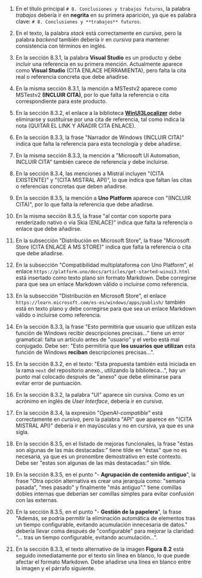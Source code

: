 1. En el título principal `# 8. Conclusiones y trabajos futuros`, la palabra *trabajos* debería ir en **negrita** en su primera aparición, ya que es palabra clave: `# 8. Conclusiones y **trabajos** futuros`.

2. En el texto, la palabra *stack* está correctamente en *cursiva*, pero la palabra *backend* también debería ir en *cursiva* para mantener consistencia con términos en inglés.

3. En la sección 8.3.1, la palabra **Visual Studio** es un producto y debe incluir una referencia en su primera mención. Actualmente aparece como **Visual Studio** (CITA ENLACE HERRAMIENTA), pero falta la cita real o referencia concreta que debe añadirse.

4. En la misma sección 8.3.1, la mención a MSTestv2 aparece como MSTestv2 **(INCLUIR CITA)**, por lo que falta la referencia o cita correspondiente para este producto.

5. En la sección 8.3.2, el enlace a la biblioteca [**WinUI3Localizer**](https://github.com/altimesh/winui3localizer) debe eliminarse y sustituirse por una cita de referencia, tal como indica la nota (QUITAR EL LINK Y AÑADIR CITA ENLACE).

6. En la sección 8.3.3, la frase "Narrador de Windows (INCLUIR CITA)" indica que falta la referencia para esta tecnología y debe añadirse.

7. En la misma sección 8.3.3, la mención a "Microsoft UI Automation, INCLUIR CITA" también carece de referencia y debe incluirse.

8. En la sección 8.3.4, las menciones a Mistral incluyen "(CITA EXISTENTE)" y "(CITA MISTRAL API)", lo que indica que faltan las citas o referencias concretas que deben añadirse.

9. En la sección 8.3.5, la mención a **Uno Platform** aparece con "(INCLUIR CITA)", por lo que falta la referencia que debe añadirse.

10. En la misma sección 8.3.5, la frase "al contar con soporte para renderizado nativo o vía Skia (ENLACE)" indica que falta la referencia o enlace que debe añadirse.

11. En la subsección "Distribución en Microsoft Store", la frase "Microsoft Store (CITA ENLACE A MS STORE)" indica que falta la referencia o cita que debe añadirse.

12. En la subsección "Compatibilidad multiplataforma con Uno Platform", el enlace `https://platform.uno/docs/articles/get-started-winui3.html` está insertado como texto plano sin formato Markdown. Debe corregirse para que sea un enlace Markdown válido o incluirse como referencia.

13. En la subsección "Distribución en Microsoft Store", el enlace `https://learn.microsoft.com/es-es/windows/apps/publish/` también está en texto plano y debe corregirse para que sea un enlace Markdown válido o incluirse como referencia.

16. En la sección 8.3.3, la frase "Esto permitiría que usuario que utilizan esta función de Windows recibir descripciones precisas..." tiene un error gramatical: falta un artículo antes de "usuario" y el verbo está mal conjugado. Debe ser: "Esto permitiría que **los usuarios que utilizan** esta función de Windows **reciban** descripciones precisas...".

17. En la sección 8.3.2, en el texto: "Esta propuesta también está iniciada en la rama `next` del repositorio anexo., utilizando la biblioteca...", hay un punto mal colocado después de "anexo" que debe eliminarse para evitar error de puntuación.

18. En la sección 8.3.2, la palabra "UI" aparece sin cursiva. Como es un acrónimo en inglés de *User Interface*, debería ir en *cursiva*.

19. En la sección 8.3.4, la expresión "*OpenAI-compatible*" está correctamente en *cursiva*, pero la palabra "API" que aparece en "(CITA MISTRAL API)" debería ir en mayúsculas y no en cursiva, ya que es una sigla.

20. En la sección 8.3.5, en el listado de mejoras funcionales, la frase "éstas son algunas de las más destacadas:" tiene tilde en "éstas" que no es necesaria, ya que es un pronombre demostrativo en este contexto. Debe ser "estas son algunas de las más destacadas:" sin tilde.

21. En la sección 8.3.5, en el punto "- **Agrupación de contenido antiguo**", la frase "Otra opción alternativa es crear una jerarquía como: "semana pasada", "mes pasado" y finalmente "más antiguo"." tiene comillas dobles internas que deberían ser comillas simples para evitar confusión con las externas.

22. En la sección 8.3.5, en el punto "- **Gestión de la papelera**", la frase "Además, se podría permitir la eliminación automática de elementos tras un tiempo configurable, evitando acumulación innecesaria de datos." debería llevar coma después de "configurable" para mejorar la claridad: "... tras un tiempo configurable, evitando acumulación...".

23. En la sección 8.3.3, el texto alternativo de la imagen **Figura 8.2** está seguido inmediatamente por el texto sin línea en blanco, lo que puede afectar el formato Markdown. Debe añadirse una línea en blanco entre la imagen y el párrafo siguiente.